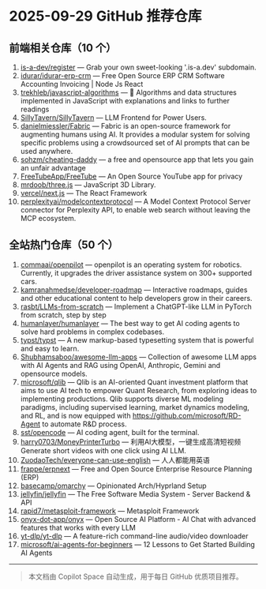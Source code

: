# 2025-09-29 GitHub 推荐仓库

## 前端相关仓库（10 个）

1. [is-a-dev/register](https://github.com/is-a-dev/register) — Grab your own sweet-looking '.is-a.dev' subdomain.
2. [idurar/idurar-erp-crm](https://github.com/idurar/idurar-erp-crm) — Free Open Source ERP CRM Software Accounting Invoicing | Node Js React
3. [trekhleb/javascript-algorithms](https://github.com/trekhleb/javascript-algorithms) — 📝 Algorithms and data structures implemented in JavaScript with explanations and links to further readings
4. [SillyTavern/SillyTavern](https://github.com/SillyTavern/SillyTavern) — LLM Frontend for Power Users.
5. [danielmiessler/Fabric](https://github.com/danielmiessler/Fabric) — Fabric is an open-source framework for augmenting humans using AI. It provides a modular system for solving specific problems using a crowdsourced set of AI prompts that can be used anywhere.
6. [sohzm/cheating-daddy](https://github.com/sohzm/cheating-daddy) — a free and opensource app that lets you gain an unfair advantage
7. [FreeTubeApp/FreeTube](https://github.com/FreeTubeApp/FreeTube) — An Open Source YouTube app for privacy
8. [mrdoob/three.js](https://github.com/mrdoob/three.js) — JavaScript 3D Library.
9. [vercel/next.js](https://github.com/vercel/next.js) — The React Framework
10. [perplexityai/modelcontextprotocol](https://github.com/perplexityai/modelcontextprotocol) — A Model Context Protocol Server connector for Perplexity API, to enable web search without leaving the MCP ecosystem.

## 全站热门仓库（50 个）

1. [commaai/openpilot](https://github.com/commaai/openpilot) — openpilot is an operating system for robotics. Currently, it upgrades the driver assistance system on 300+ supported cars.
2. [kamranahmedse/developer-roadmap](https://github.com/kamranahmedse/developer-roadmap) — Interactive roadmaps, guides and other educational content to help developers grow in their careers.
3. [rasbt/LLMs-from-scratch](https://github.com/rasbt/LLMs-from-scratch) — Implement a ChatGPT-like LLM in PyTorch from scratch, step by step
4. [humanlayer/humanlayer](https://github.com/humanlayer/humanlayer) — The best way to get AI coding agents to solve hard problems in complex codebases.
5. [typst/typst](https://github.com/typst/typst) — A new markup-based typesetting system that is powerful and easy to learn.
6. [Shubhamsaboo/awesome-llm-apps](https://github.com/Shubhamsaboo/awesome-llm-apps) — Collection of awesome LLM apps with AI Agents and RAG using OpenAI, Anthropic, Gemini and opensource models.
7. [microsoft/qlib](https://github.com/microsoft/qlib) — Qlib is an AI-oriented Quant investment platform that aims to use AI tech to empower Quant Research, from exploring ideas to implementing productions. Qlib supports diverse ML modeling paradigms, including supervised learning, market dynamics modeling, and RL, and is now equipped with https://github.com/microsoft/RD-Agent to automate R&D process.
8. [sst/opencode](https://github.com/sst/opencode) — AI coding agent, built for the terminal.
9. [harry0703/MoneyPrinterTurbo](https://github.com/harry0703/MoneyPrinterTurbo) — 利用AI大模型，一键生成高清短视频 Generate short videos with one click using AI LLM.
10. [ZuodaoTech/everyone-can-use-english](https://github.com/ZuodaoTech/everyone-can-use-english) — 人人都能用英语
11. [frappe/erpnext](https://github.com/frappe/erpnext) — Free and Open Source Enterprise Resource Planning (ERP)
12. [basecamp/omarchy](https://github.com/basecamp/omarchy) — Opinionated Arch/Hyprland Setup
13. [jellyfin/jellyfin](https://github.com/jellyfin/jellyfin) — The Free Software Media System - Server Backend & API
14. [rapid7/metasploit-framework](https://github.com/rapid7/metasploit-framework) — Metasploit Framework
15. [onyx-dot-app/onyx](https://github.com/onyx-dot-app/onyx) — Open Source AI Platform - AI Chat with advanced features that works with every LLM
16. [yt-dlp/yt-dlp](https://github.com/yt-dlp/yt-dlp) — A feature-rich command-line audio/video downloader
17. [microsoft/ai-agents-for-beginners](https://github.com/microsoft/ai-agents-for-beginners) — 12 Lessons to Get Started Building AI Agents

---

> 本文档由 Copilot Space 自动生成，用于每日 GitHub 优质项目推荐。
